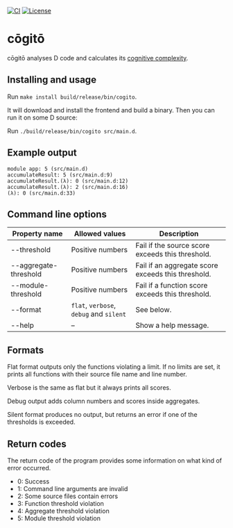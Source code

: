[![CI](https://github.com/funkwerk-mobility/cogito/workflows/CI/badge.svg)](https://github.com/funkwerk-mobility/cogito/actions?query=workflow%3ACI)
[![License](https://img.shields.io/badge/license-MPL_2.0-blue.svg)](https://raw.githubusercontent.com/funkwerk-mobility/mocked/master/LICENSE)

# cōgitō

cōgitō analyses D code and calculates its [cognitive complexity].

## Installing and usage

Run `make install build/release/bin/cogito`.

It will download and install the frontend and build a binary.
Then you can run it on some D source:

Run `./build/release/bin/cogito src/main.d`.

## Example output

```
module app: 5 (src/main.d)
accumulateResult: 5 (src/main.d:9)
accumulateResult.(λ): 0 (src/main.d:12)
accumulateResult.(λ): 2 (src/main.d:16)
(λ): 0 (src/main.d:33)
```

## Command line options

Property name | Allowed values | Description
-------------------|------------------|-----
--threshold | Positive numbers | Fail if the source score exceeds this threshold.
--aggregate-threshold | Positive numbers | Fail if an aggregate score exceeds this threshold.
--module-threshold | Positive numbers | Fail if a function score exceeds this threshold.
--format | `flat`, `verbose`, `debug` and `silent` | See below.
--help | – | Show a help message.

## Formats

Flat format outputs only the functions violating a limit. If no limits
are set, it prints all functions with their source file name and line
number.

Verbose is the same as flat but it always prints all scores.

Debug output adds column numbers and scores inside aggregates.

Silent format produces no output, but returns an error if one of the
thresholds is exceeded.

## Return codes

The return code of the program provides some information on what kind of error
occurred.

- 0: Success
- 1: Command line arguments are invalid
- 2: Some source files contain errors
- 3: Function threshold violation
- 4: Aggregate threshold violation
- 5: Module threshold violation

[cognitive complexity]: https://sonarsource.com/docs/CognitiveComplexity.pdf
